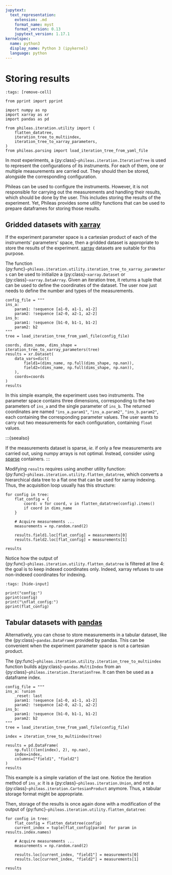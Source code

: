 ```yaml
---
jupytext:
  text_representation:
    extension: .md
    format_name: myst
    format_version: 0.13
    jupytext_version: 1.17.1
kernelspec:
  name: python3
  display_name: Python 3 (ipykernel)
  language: python
---
```


# Storing results

```{code-cell} ipython3
:tags: [remove-cell]

from pprint import pprint

import numpy as np
import xarray as xr
import pandas as pd

from phileas.iteration.utility import (
    flatten_datatree,
    iteration_tree_to_multiindex,
    iteration_tree_to_xarray_parameters,
)
from phileas.parsing import load_iteration_tree_from_yaml_file
```

In most experiments, a {py:class}`~phileas.iteration.IterationTree` is used to
represent the configurations of its instruments. For each of them, one or
multiple measurements are carried out. They should then be stored, alongside
the corresponding configuration.

Phileas can be used to configure the instruments. However, it is not responsible
for carrying out the measurements and handling their results, which should be
done by the user. This includes storing the results of the experiment. Yet,
Phileas provides some utility functions that can be used to prepare dataframes
for storing those results.

## Gridded datasets with [xarray](https://docs.xarray.dev/en/stable/index.html)

If the experiment parameter space is a cartesian product of each of the
instruments' parameters' space, then a gridded dataset is appropriate to store
the results of the experiment.
[xarray](https://docs.xarray.dev/en/stable/index.html) datasets are suitable
for this purpose.

The function
{py:func}`~phileas.iteration.utility.iteration_tree_to_xarray_parameters` can
be used to initialize a {py:class}`~xarray.Dataset` or
{py:class}`~xarray.DataArray`. Given an iteration tree, it returns a tuple that
can be used to define the coordinates of the dataset. The user now just needs
to define the number and types of the measurements.

```{code-cell} ipython3
config_file = """
ins_a:
    param1: !sequence [a1-0, a1-1, a1-2]
    param2: !sequence [a2-0, a2-1, a2-2]
ins_b:
    param1: !sequence [b1-0, b1-1, b1-2]
    param2: b2
"""
tree = load_iteration_tree_from_yaml_file(config_file)

coords, dims_name, dims_shape = iteration_tree_to_xarray_parameters(tree)
results = xr.Dataset(
    data_vars=dict(
        field1=(dims_name, np.full(dims_shape, np.nan)),
        field2=(dims_name, np.full(dims_shape, np.nan)),
    ),
    coords=coords
)
results
```

In this simple example, the experiment uses two instruments. The parameter space
contains three dimensions, corresponding to the two parameters of
`ins_a` and the single parameter of `ins_b`. The returned
coordinates are named `"ins_a.param1"`, `"ins_a.param2"`,
`"ins_b.param2"`, each containing the corresponding parameter values.
The user wants to carry out two measurements for each configuration, containing
`float` values.


:::{seealso}

If the measurements dataset is sparse, *ie.* if only a few measurements are
carried out, using numpy arrays is not optimal. Instead, consider using
[sparse](http://sparse.pydata.org) containers.
:::

Modifying `results` requires using another utility function:
{py:func}`~phileas.iteration.utility.flatten_datatree`, which converts a
hierarchical data tree to a flat one that can be used for xarray indexing.
Thus, the acquisition loop usually has this structure:

```{code-cell} ipython3
for config in tree:
    flat_config = {
        coord: v for coord, v in flatten_datatree(config).items()
        if coord in dims_name
    }

    # Acquire measurements ...
    measurements = np.random.rand(2)

    results.field1.loc[flat_config] = measurements[0]
    results.field2.loc[flat_config] = measurements[1]

results
```

Notice how the output of
{py:func}`~phileas.iteration.utility.flatten_datatree` is filtered at line 4:
the goal is to keep indexed coordinates only. Indeed, xarray refuses to use
non-indexed coordinates for indexing.

```{code-cell} ipython3
:tags: [hide-input]

print("config:")
pprint(config)
print("\nflat_config:")
pprint(flat_config)
```

## Tabular datasets with [pandas](http://pandas.pydata.org)

Alternatively, you can chose to store measurements in a tabular dataset, like
the {py:class}`~pandas.DataFrame` provided by pandas. This can be convenient
when the experiment parameter space is not a cartesian product.

The {py:func}`~phileas.iteration.utility.iteration_tree_to_multiindex` function
builds a{py:class}`~pandas.MultiIndex` from an
{py:class}`~phileas.iteration.IterationTree`. It can then be used as a
dataframe index.

```{code-cell} ipython3
config_file = """
ins_a: !union
    _reset: last
    param1: !sequence [a1-0, a1-1, a1-2]
    param2: !sequence [a2-0, a2-1, a2-2]
ins_b:
    param1: !sequence [b1-0, b1-1, b1-2]
    param2: b2
"""
tree = load_iteration_tree_from_yaml_file(config_file)

index = iteration_tree_to_multiindex(tree)

results = pd.DataFrame(
    np.full((len(index), 2), np.nan),
    index=index,
    columns=["field1", "field2"]
)
results
```

This example is a simple variation of the last one. Notice the iteration method
of `ins_a`: it is a {py:class}`~phileas.iteration.Union`, and not a
{py:class}`~phileas.iteration.CartesianProduct` anymore. Thus, a tabular
storage format might be appropriate.

Then, storage of the results is once again done with a modification of the
output of {py:func}`~phileas.iteration.utility.flatten_datatree`:

```{code-cell} ipython3
for config in tree:
    flat_config = flatten_datatree(config)
    current_index = tuple(flat_config[param] for param in results.index.names)

    # Acquire measurements ...
    measurements = np.random.rand(2)

    results.loc[current_index, "field1"] = measurements[0]
    results.loc[current_index, "field2"] = measurements[1]

results
```
